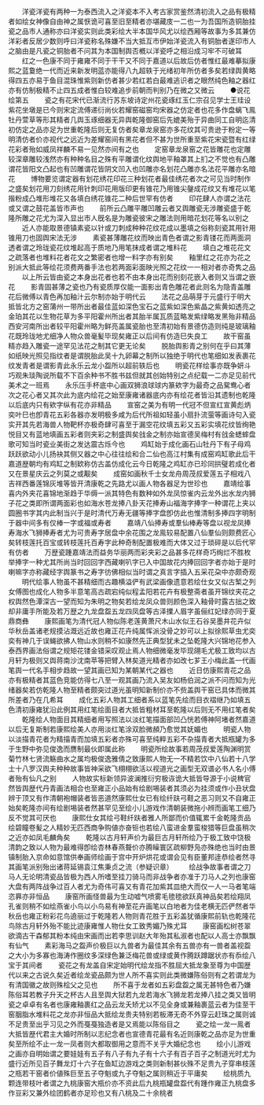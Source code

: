 <!-- { "loadSidebar": true } -->
　　洋瓷洋瓷有两种一为泰西流入之洋瓷本不入考古家赏鉴然清初流入之品有极精者如绘女神像自由神之属恹诡可喜至旧至精者亦堪藏庋一二也一为吾国所造铜胎挂瓷之品市人通称亦曰洋瓷实则此类彩绘大半本国华风尤以绘西厢等故事为多其兼仿洋彩者反居少数则呼曰洋瓷称名殊嫌不当大抵互市伊始洋瓷流入有铜胎者遂印市人之脑由是凡瓷之铜胎者不问其为本国制舆否槪以洋瓷呼之相沿成习牢不可破耳
　　红之一色康不同于雍雍不同于干干又不同于嘉道以后故后仿者惟红最难摹拟康熙之蓝敻绝一代而近来新发明蓝亦能得八九超轶于光绪初年所仿者多矣若绿舆黄略得四五亦易于鱼目混珠惟紫则新仿者甚少若红若白最难逃识者之眼然纯色釉之器红亦有仿制极精不止四五成者惟白较难追步前朝而判别乃在微之又微云
　　●说花绘第五
　　瓷之有花宋代已渐流行苏东坡诗定州花瓷琢红玉仁宗召见学士王珪设紫花坐墩是已今则宋定流傅递衍尚伙若耀窑磁窑均宋器之仿定者也花多作盘螭飞鳯牡丹萱草等形其精者几舆玉琢细器无异舆乾隆御窑后先媲美殆于异曲同工自明迄清初仿定之品亦足为世重乾隆后则无复仿者矣章龙泉窑亦多花纹其可贵逊于粉定一等明清仿者价亦视代之远近为差耀窑间有黑花者但不甚为世所重至紫花宋瓷暨有红绿花彩者殆如威凤祥麟不易一见然亦间有之也
　　定窑章龙泉窑之花皆雕花也定雕较深章雕较浅然亦有种种名目之殊有平雕谓化纹舆地平釉罩其上扪之不觉也有凸雕谓花皆阳文凸起也有凹雕谓花皆阴文凹入也凹雕亦名划花凸雕亦名法花平雕亦名暗花
　　博物要览谓定器有划花绣花印花三种划花者最佳绣花者次之可见当时制作之盛矣划花用刀刻绣花用针刺印花用版印更有锥花乃用锥尖鏧成花纹又有堆花以笔揩粉成凸堆形堆花又各填白绣花锥花二种后世罕有仿者
　　印花肆人亦谓之法花或又谓之鼓花盖皆市声也
　　前所云凸雕平雕凹雕云者又舆雕瓷无涉雕瓷盛于乾隆所雕之花尤为深入显出市人旣名是为雕瓷彼宋之雕法则用暗花划花等名以别之
　　近人亦能取景德镇素瓷以针或刀刺成种种花纹花成以墨填之俗称刻瓷其用针用锥用刀也固舆宋法无涉
　　素瓷甚薄雕花纹而映出青色者谓之影青镂花而两面洞透者谓之玲珑瓷花纹堆起高于质地乃用笔抹成者谓之堆料花
　　填白之堆花花文之疏落者也堆料花者花文之繁密者也增一料字亦有别矣
　　釉里红之花亦为花之别派大抵此等绘花须费两番手法也若两面彩面映光照之花纹一一相对者亦奇隽之品
　　以上所云皆由瓷之本身出花者也若不由本身出花而别刻花嵌入者则又当谓之嵌花
　　影青固甚薄之瓷也乃有瓷质厚仅能一面影出青色雕花者此则名为隐青盖雕花后微傅以青色再加釉汁云尔制亦始于明代云
　　法花之品萌芽于元盛行于明大抵皆北方之窑蒲州一带所出者最佳蓝如深色宝石之蓝紫如深色紫晶之紫黄如透亮之金珀其花以生物花草为多平阳霍州所出者其胎半属瓦质蓝略发紫绿略发黑殆非精品西安河南所出者较平阳霍州略为鲜亮盖属瓷胎也至清初始有景德仿造则纯是玻璃釉花既玲珑地尤细净人物众兽毫髪毕现矣雍正以后间有仿造巳失良工
　　故干窑虽精亦趋入雕瓷一途罕见法花之制其它更无论矣
　　脱胎舆影青之别何在乎曰其薄如纸映光照见指纹者是谓脱胎此吴十九卵幕之制所以独绝于明代也笔细如发表裹花纹发青者是谓影青此永乐云龙小盌所以超前轶后也
　　明瓷花样绘事亦既争妍斗巧观朱琰陶说所载不下百余种书不胜书兹但就其创始特别之点纪载一二亦足见前代美术之一班焉
　　永乐压手杯底中心画双狮浪球球内篆欸字为最奇之品駌鸯心者次之花心者又其次此为底内绘花之始至康雍诸器底内亦有绘花者皆沿其遗制也乾隆以后底内只有欸字纵有花亦非精品
　　宣窑之美为有明一代冠不但宣红宣黄彪炳奕叶巳也卽青花五彩各器亦发明极多咸为后代所祖如轻虽小扇扑流萤等画诗句入瓷实开其先若海兽人物靶杯亦极奇肆可喜至于漏空花纹填五彩又五彩实填花纹皆绚艳悦目又有蓝地填画五彩者则夹彩之制盛舆矣戗金之制亦始宣德吴梅村有戗金蟋蟀盘歌可知当时瓷业美街之发达震古烁今也
　　鸡缸始于成化画石山牡丹下有子母鸡跃跃欲动小儿扬袂其侧又器之中心往往绘和合二仙也高江村集有成窑鸡缸歌此后干嘉道歴朝均有鸡缸之制欵称仿古盖仿成化云今日乾隆之鸡缸亦已珍同拱璧若成化者又在景星庆云之列莫之或觏矣
　　成窑如画秋千士女龙舟周茂叔爱莲五子相戏八吉祥西番莲锦灰堆等皆开清康乾之先路尤以画人物各器足为世珍也
　　嘉靖绘事喜内外夹花喜锦地渐趋于华缛一派其特色有数种如外龙凤惊雀内云龙外出水龙内狮子花之类即所谓两面彩也如海水苍龙捧八卦天花捧寿山福海字捧字一种谓花上夹以圆圈书字其内此制当兴于是时清代万寿无疆等捧字盘卽仿此也惟清制多捧四字明制于器中间多有仅棒一字或福或寿者
　　嘉靖八仙捧寿或羣仙棒寿等盘以视龙凤捧寿海水飞狮捧寿者尤为可贵寿字居盘中余花围之龙鳯较易配置八仙羣仙则颇费匠心矣转枝莲托百宝或转枝莲托百寿字此种奇制配置极难而大体又过于琐碎是以后代罕有仿者
　　万歴瓷踵嘉靖法而益务华丽两而彩夹彩之品甚多花样奇巧绚烂不胜枚举捧字一种尤其所尚当时回回字西藏喇叭字已入中国故花内捧回回字者亦始于是时喇嘛字亦称藏经字舆篆书之寿字彷佛相似当时谓之真言字插入五采花朶中亦颇奇观
　　明代绘事人物虽不甚精细而古趣横溢俨有武梁画像遗意若绘仕女又似古椠之列女傅图也成化人物多半意笔高古疏宕纯似程孟阳若花卉有极整斋者虽开锦纹夹花之权舆然色潭深古一望而知为朱明之物矣若绘龙凤众兽则颜色深入釉骨时露古拙之致却非庸手所能及若万歴之九龙盘盌五龙四凤盘等古泽擈人眉字虽俪红妃绿亦同于夏鼎商彝
　　康熙画笔为清代冠人物似陈老莲黄萧尺木山水似王石谷吴墨井花卉似华秋岳盖诸老规摸沾溉远近故也雍正花卉纯属恽派没骨之妙可以上拟徐熙草虫尤奕奕有神几于误蝇欲拂人物山水则稍不如康然先正典型犹未之坠乾隆大兴锦地花参入泰西界画法俗谓之规矩花镂金错采叹观止焉人物细微毫发毕现翖毛尤极工致均以古月轩为极则又舆蒋南沙沈南苹等把臂入林矣道光精者亦如改七芗王小梅此盖一代画笔舆一代名手相步趋故一望其画已知为某朝某代之器也
　　近日仿康熙青花之品亦有极精者其蓝色竞能仿得七八至一观其画乃流入吴友如杨伯润之派不问而知为光绪器矣若仿乾隆人物至精者颇突过道光虽明知新制价亦不赀盖舆干窑已具体而微其所差者乃在几希耳
　　成化五彩人物其工细者系以蓝笔先绘而目衣褶继乃如填五色清初康雍犹沿此例其用红笔绘面目者大抵皆粗材耳至乾隆以后则无不用红笔者矣
　　乾隆绘人物面目其精细者用写照法以淡红笔描面部凹凸恍若傅神阿堵者然嘉道以后无复斯制若康熙绘美人亦用淡红笔涂双脸微頳乃愈觉其妩媚也
　　明瓷人物以淡描青花者为精描青而加填五彩者亦殊可喜至纯粹五彩不杂描青者大抵瓶罐为多于生野中弥见俊逸而赝制最伙即属此称
　　明瓷所绘故事若周茂叔爱莲陶渊明赏菊竹林七贤流觞曲水之属均极俊逸雅倩之致康熙人物无一不精若饮中八仙若十八学士十八罗汉舆夫种种故事皆神采欲飞栩栩欲活以视道光之画型无双谱必书人名小傅者殆有仙凡之别
　　人物故实标新领异波澜推衍穷极诙诡大抵皆导源于小说稗官然皆舆歴代丹青画法相合也至雍正小品始有绘剧埸装者其须必为挂须或作小丑状盘辨于顶又有作清朝袍帽装者皆恶道然康熙仕女已有绘纤趺弓鞋之恶习则又不自雍正始矣乾隆亦间有绘剧埸装者然甚罕见至绘小儿游戏作清朝装微拖小辨而画笔工细乃反不觉其可厌也
　　康熙仕女其绘弓鞋纤趺者雅人所鄙而价值辄累千金乾隆贡品绘碧瞳卷髪之人精妙无匹西商争购値亦奋钷也若绘八蛮进金羣蛮梭猎等巨盘虽稍次之近亦如凤毛麟角矣
　　乾隆以古月轩声价为最巨古月轩所绘乃于极工致中饶极清韵之致以人物为最难得卽绘杏林春燕聱价亦腾矂寰区疏柳野凫亦殊绝也当时由景镇制胎入京命如意馆供奉画师绘画于宫中开炉烘花或谓会见有臣董邦逹恭绘者然寻其画笔派别殆出诸蒋延锡袁江焦秉贞之流（参疑识章）
　　绘战争故事者谓之刀马人无论明清瓷品皆极为西人所嗜至挂刀骑马而非战争者亦准于刀马人之列也康窑大盘有两阵战争过百人者尤为奇伟可喜又有青花加紫其皿绝大而仅一人一马者笔端恣奡亦非恒品
　　康窑所画怪兽最为生动嘘气喷雾毛毶毶欲跃真神品矣若绘翔凤孔雀则稍不如绘燕雀小鸟以小鸟易有神至花卉画笔以白地者为佳老横无匹俨然者华秋岳也雍正粉彩花鸟遶丽过于乾隆若人物则青花胜于五彩盖犹循康熙前轨也乾隆花鸟除古月轩外殆不能比迹康雍惟人物仕女工致秀媚乃殊尤耳
　　康窑画松树苍翠欲滴古干森郁其粉本纯由宋画而出若李思训赵大年殆其私淑者也配以人高士亦飘飘有仙气
　　素彩海马之盌声价极巨以九兽者为最佳其余有五兽亦有一兽者盖视盌之大小为多寡也海涛作圈纹多深绿色兼泛梅花兽或绿或黄作腾跃蹲踞状亦有忝绘八宝于其间者
　　瓷花之有龙盖自宋定始明代绘龙指不胜屈大抵龙象至尊为中国歴代以来之古说久矣近者绘龙瓷品颇为世人所不喜实则此类微嫌陈俗则有之若谓龙为有清国徽之故则殊桧父之见也
　　所不喜于龙者如五彩盘盌之属无甚特色者乃嫌陈俗耳若教子升天之杯古人且至舆大狱若九龙若海水飞狮龙若龙捧八挂之类又皆明瓷之卓卓有名者也康雍釉裹红之品云龙夭矫尤以不见全身或兼釉裹蓝云者为佳至干窑胭脂水堆料花之龙亦非恒品大抵绘龙贵夫特别若板滞无奇不外穿云赶珠之属则诚不足贵至出乎习见之外而戞戞独造者是又焉能以陈俗目之
　　瓷之绘一龙一鳯者大抵皆歴代君主大婚时所制以志纪念者也宣德青花最有名近则康乾之品亦足为世重矣至所绘不止一龙一凤者则大都取御用之意而不关乎大婚纪念也
　　绘小儿游戏之画亦自明始谓之要娃娃有五子有八子有九子有十六子有百子百子之制道光时尤为盛行近所见百子舞龙灯十六子在鱼缸边游戏之类则新制甚伙殊不足贵九子穿串枝莲之瓶若干窑者价値殊巨至五子夺魁或九子夺魁之属则稍近于平庸矣
　　绘桃质九颗连带枝叶者谓之九桃康窑大瓶价亦不资此后九桃瓶罐盘盌代有踵作雍正九桃盘多作豆彩又兼外绘团鹤者亦足珍也又有八桃及二十余桃者
